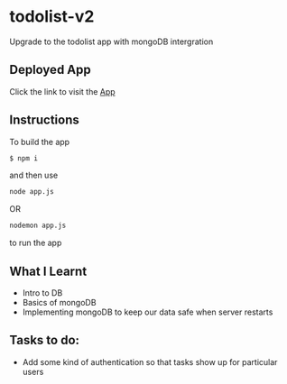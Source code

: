 # todolist-v2

Upgrade to the todolist app with mongoDB intergration

## Deployed App

Click the link to visit the [App](https://memu-todolistv2.herokuapp.com/)

## Instructions
To build the app
```bash
$ npm i
```
and then use

```bash
node app.js 
```
OR
```bash
nodemon app.js 
```
to run the app



## What I Learnt
* Intro to DB
* Basics of mongoDB
* Implementing mongoDB to keep our data safe when server restarts

## Tasks to do:
* Add some kind of authentication so that tasks show up for particular users
